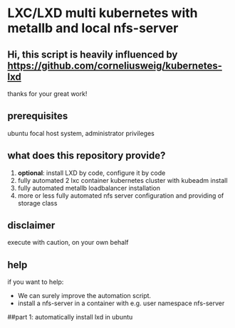 # LXC/LXD multi kubernetes with metallb and local nfs-server

Hi, this script is heavily influenced by 
https://github.com/corneliusweig/kubernetes-lxd
--
thanks for your great work!

## prerequisites
ubuntu focal host system, administrator privileges

## what does this repository provide?
1. **optional**: install LXD by code, configure it by code
2. fully automated 2 lxc container kubernetes cluster with kubeadm install
3. fully automated metallb loadbalancer installation
4. more or less fully automated nfs server configuration and 
   providing of storage class
   
## disclaimer
execute with caution, on your own behalf

## help
if you want to help: 
- We can surely improve the automation script.
- install a nfs-server in a container with e.g. user namespace nfs-server

##part 1: automatically install lxd in ubuntu

